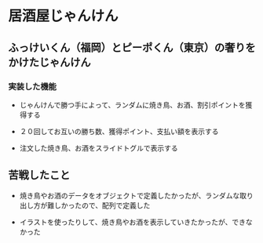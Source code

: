 # 居酒屋じゃんけん

## ふっけいくん（福岡）とピーポくん（東京）の奢りをかけたじゃんけん

### 実装した機能

- じゃんけんで勝つ手によって、ランダムに焼き鳥、お酒、割引ポイントを獲得する

- ２０回してお互いの勝ち数、獲得ポイント、支払い額を表示する

- 注文した焼き鳥、お酒をスライドトグルで表示する

## 苦戦したこと

- 焼き鳥やお酒のデータをオブジェクトで定義したかったが、ランダムな取り出し方が難しかったので、配列で定義した

- イラストを使ったりして、焼き鳥やお酒を表示していきたかったが、できなかった
